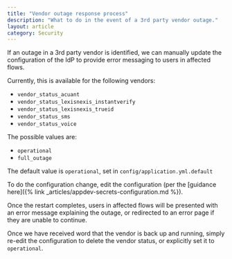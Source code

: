 ```yaml
---
title: "Vendor outage response process"
description: "What to do in the event of a 3rd party vendor outage."
layout: article
category: Security
---
```


If an outage in a 3rd party vendor is identified, we can manually update the configuration of the IdP to provide error messaging to users in affected flows.

Currently, this is available for the following vendors:
- `vendor_status_acuant`
- `vendor_status_lexisnexis_instantverify`
- `vendor_status_lexisnexis_trueid`
- `vendor_status_sms`
- `vendor_status_voice`

The possible values are:
- `operational`
- `full_outage`

The default value is `operational`, set in `config/application.yml.default`

To do the configuration change, edit the configuration (per the [guidance here]({% link _articles/appdev-secrets-configuration.md %}).

Once the restart completes, users in affected flows will be presented with an error message explaining the outage, or redirected to an error page if they are unable to continue.

Once we have received word that the vendor is back up and running, simply re-edit the configuration to delete the vendor status, or explicitly set it to `operational`.
